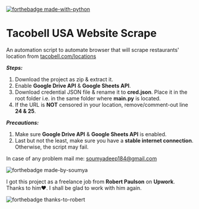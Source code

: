 [![forthebadge made-with-python](http://ForTheBadge.com/images/badges/made-with-python.svg)](https://www.python.org/)

# Tacobell USA Website Scrape
An automation script to automate browser that will scrape restaurants' location from <a href='https://tacobell.com/locations'>tacobell.com/locations</a>

***Steps:***
1. Download the project as zip & extract it.
2. Enable **Google Drive API** & **Google Sheets API**.
3. Download credential JSON file & rename it to **cred.json**. Place it in the root folder i.e. in the same folder where **main.py** is located.
4. If the URL is **NOT** censored in your location, remove/comment-out line **24 & 25**.

***Precautions:***
1. Make sure **Google Drive API** & **Google Sheets API** is enabled.
2. Last but not the least, make sure you have a **stable internet connection**. Otherwise, the script may fail.

In case of any problem mail me: <a href="mailto:soumyadeep184@gmail.com">soumyadeep184@gmail.com</a> 

![forthebadge made-by-soumya](https://img.shields.io/badge/CREATED_BY-SOUMYA-blue)

I got this project as a freelance job from **Robert Paulson** on **Upwork**. Thanks to him❤. I shall be glad to work with him again.

![forthebadge thanks-to-robert](https://img.shields.io/badge/THANKS_TO-ROBERT-brightgreen)

